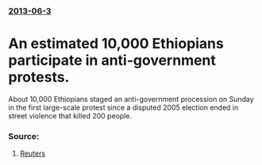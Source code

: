 ### [2013-06-3](/news/2013/06/3/index.md)

# An estimated 10,000 Ethiopians participate in anti-government protests. 

About 10,000 Ethiopians staged an anti-government procession on Sunday in the first large-scale protest since a disputed 2005 election ended in street violence that killed 200 people.


### Source:

1. [Reuters](http://www.reuters.com/article/2013/06/02/us-ethiopia-politics-protest-idUSBRE9510AN20130602)

